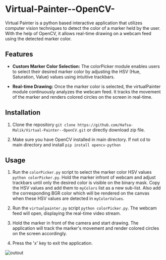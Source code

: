 # Virtual-Painter--OpenCV-
Virtual Painter is a python based interactive application that utilizes computer vision techniques to detect the color of a marker held by the user. With the help of OpenCV, it allows real-time drawing on a webcam feed using the detected marker color.

## Features

- **Custom Marker Color Selection:** The colorPicker module enables users to select their desired marker color by adjusting the HSV (Hue, Saturation, Value) values using intuitive trackbars.

- **Real-time Drawing:** Once the marker color is selected, the virtualPainter module continuously analyzes the webcam feed. It tracks the movement of the marker and renders colored circles on the screen in real-time.

## Installation

1. Clone the repository `git clone https://github.com/Hafsa-Malik/Virtual-Painter--OpenCV.git` or directly download zip file.

2. Make sure you have OpenCV installed in main directory. If not cd to main directory and install `pip install opencv-python`


## Usage

1. Run the `colorPicker.py` script to select the marker color HSV values `python colorPicker.py`. Hold the marker infront of webcam and adjust trackbars until only the desired color is visible on the binary mask. Copy the HSV values and add them to `myColors` list as a new sub-list. Also add the corresponding BGR color which will be rendered on the canvas when these HSV values are detected in `myColorValues`.

2. Run the `virtualpainter.py` script `python colorPicker.py`. The webcam feed will open, displaying the real-time video stream.

3. Hold the marker in front of the camera and start drawing. The application will track the marker's movement and render colored circles on the screen accordingly.

4. Press the 'x' key to exit the application.


![outout](https://github.com/Hafsa-Malik/Virtual-Painter--OpenCV-/assets/76608263/5cbfe43a-594a-4bbc-a1f5-3d4fc42caab7)


